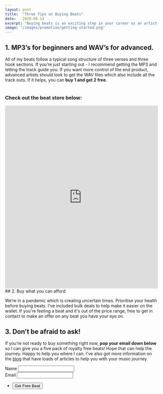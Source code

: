 ```yaml
---
layout: post
title:  "Three Tips on Buying Beats"
date:   2020-08-14
excerpt: "Buying beats is an exciting step in your career as an artist. It's more than just a matter of 'buying beats', it represents that you're taking your craft serious and that you're evolving. Given you're looking to spend your hard earned cash, I wanted to share some information with to help you when you buy beats. There's a lot of 'noise' in this space so hopefully this helps."
image: "/images/promotion/getting-started.png"
---
```


<!-- 
<p>
    <span class="image left"><img src="{{ "/images/promotion/getting-started.png" | absolute_url }}" alt="" /></span>
    "Buying beats is an exciting step in your career as an artist. It's more than just a matter of 'buying beats', it represents that you're taking your craft serious and that you're evolving. Given you're looking to spend your hard earned cash, I wanted to share some information with to help you when you buy beats. There's a lot of 'noise' in this space so hopefully this helps."
</p> 
-->

## 1. MP3’s for beginners and WAV’s for advanced. 

All of my beats follow a typical song structure of three verses and three hook sections. If you’re just starting out - I recommend getting the MP3 and letting the track guide you. If you want more control of the end product, advanced artists should look to get the WAV files which also include all the track outs. If it helps, you can **buy 1 and get 2 free**. <br>
<br>
### Check out the beat store below:

<iframe id="soundee_player" frameborder="0" src="https://soundee.com/player/1426?iframe=1" style="width:100%;height:600px;max-width:980px;" allow="autoplay"></iframe>

<br>
## 2. Buy what you can afford

We’re in a pandemic which is creating uncertain times. Prioritise your health before buying beats. I’ve included bulk deals to help make it easier on the wallet. If you're feeling a beat and it's out of the price range, free to get in contact to make an offer on any beat you have your eye on.

## 3. Don’t be afraid to ask!

If you’re not ready to buy something right now, **pop your email down below** so I can give you a five pack of royalty free beats! Hope that can help the journey. Happy to help you where I can. I've also got more information on the [blog](/blog) that have loads of articles to help you with your music journey.

<section>
    <form method="POST" action="https://api.slapform.com/{{site.email}}">
      <div class="field">
        <label for="name">Name</label>
        <input type="text" name="name" id="name" />
      </div>
      <div class="field">
        <label for="email">Email</label>
        <input type="email" name="slap_replyto" id="email" /> <!-- slap_replyto will set the reply-to as the submitter's email! -->
      </div>
      <ul class="actions">
        <li><input type="submit" value="Get Free Beat" /></li>
      </ul>
      <input type="hidden" name="slap_redirect" value="{{site.url}}{{site.slapform_thankyou_page}}" /> <!-- slap_redirect allows you to set a custom redirect/thank you page -->
    </form>
  </section>